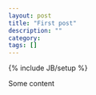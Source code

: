 ```yaml
---
layout: post
title: "First post"
description: ""
category: 
tags: []
---
```

{% include JB/setup %}

Some content
